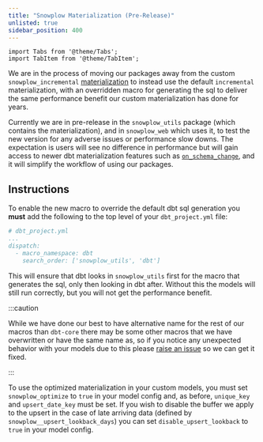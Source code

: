 ```yaml
---
title: "Snowplow Materialization (Pre-Release)"
unlisted: true
sidebar_position: 400
---
```

```mdx-code-block
import Tabs from '@theme/Tabs';
import TabItem from '@theme/TabItem';
```

We are in the process of moving our packages away from the custom `snowplow_incremental` [materialization](/docs/modeling-your-data/modeling-your-data-with-dbt/dbt-advanced-usage/dbt-incremental-logic/index.md) to instead use the default `incremental` materialization, with an overridden macro for generating the sql to deliver the same performance benefit our custom materialization has done for years.

Currently we are in pre-release in the `snowplow_utils` package (which contains the materialization), and in `snowplow_web` which uses it, to test the new version for any adverse issues or performance slow downs. The expectation is users will see no difference in performance but will gain access to newer dbt materialization features such as [`on_schema_change`](https://docs.getdbt.com/docs/build/incremental-models#what-if-the-columns-of-my-incremental-model-change), and it will simplify the workflow of using our packages.

## Instructions

To enable the new macro to override the default dbt sql generation you **must** add the following to the top level of your `dbt_project.yml` file:

```yaml
# dbt_project.yml
...
dispatch:
  - macro_namespace: dbt
    search_order: ['snowplow_utils', 'dbt']
```
This will ensure that dbt looks in `snowplow_utils` first for the macro that generates the sql, only then looking in dbt after. Without this the models will still run correctly, but you will not get the performance benefit. 

:::caution

While we have done our best to have alternative name for the rest of our macros than `dbt-core` there may be some other macros that we have overwritten or have the same name as, so if you notice any unexpected behavior with your models due to this please [raise an issue](https://github.com/snowplow/dbt-snowplow-utils/issues) so we can get it fixed.

:::

To use the optimized materialization in your custom models, you must set `snowplow_optimize` to `true` in your model config and, as before, `unique_key` and `upsert_date_key` must be set. If you wish to disable the buffer we apply to the upsert in the case of late arriving data (defined by `snowplow__upsert_lookback_days`) you can set `disable_upsert_lookback` to `true` in your model config.
